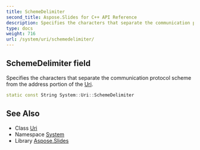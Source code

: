 ```yaml
---
title: SchemeDelimiter
second_title: Aspose.Slides for C++ API Reference
description: Specifies the characters that separate the communication protocol scheme from the address portion of the Uri.
type: docs
weight: 716
url: /system/uri/schemedelimiter/
---
```

## SchemeDelimiter field


Specifies the characters that separate the communication protocol scheme from the address portion of the [Uri](../).

```cpp
static const String System::Uri::SchemeDelimiter
```

## See Also

* Class [Uri](../)
* Namespace [System](../../)
* Library [Aspose.Slides](../../../)